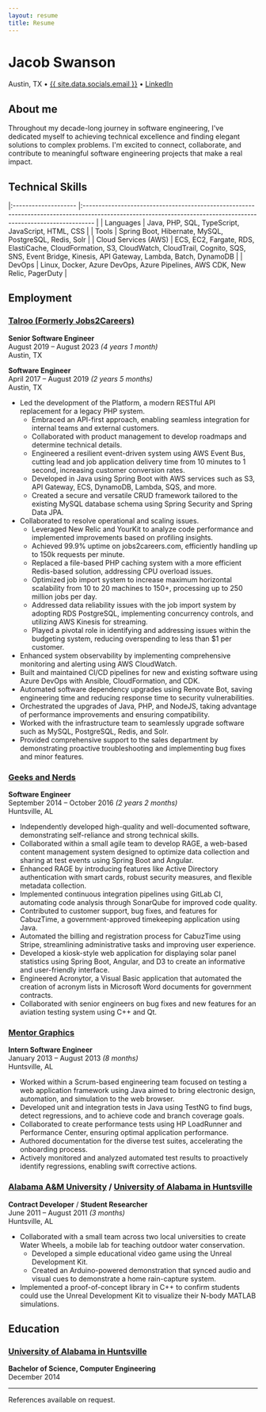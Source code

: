 ```yaml
---
layout: resume
title: Resume
---
```


<h1 class="text-center">Jacob Swanson</h1>

<p class="text-center">
Austin, TX • <a href="{{ site.data.socials.email_url }}">{{ site.data.socials.email }}</a> • <a href="{{ site.data.socials.linkedin_url }}">LinkedIn</a>
</p>

## About me

Throughout my decade-long journey in software engineering, I've dedicated myself to achieving technical excellence and finding elegant solutions to complex problems. 
I'm excited to connect, collaborate, and contribute to meaningful software engineering projects that make a real impact.

## Technical Skills

|:-------------------- |:--------------------------------------------------------------------------------------------------------------------------------------------------------------- |
| Languages            | Java, PHP, SQL, TypeScript, JavaScript, HTML, CSS                                                                                                               |
| Tools                | Spring Boot, Hibernate, MySQL, PostgreSQL, Redis, Solr                                                                                                          |
| Cloud Services (AWS) | ECS, EC2, Fargate, RDS, ElastiCache, CloudFormation, S3, CloudWatch, CloudTrail, Cognito, SQS, SNS, Event Bridge, Kinesis, API Gateway, Lambda, Batch, DynamoDB |
| DevOps               | Linux, Docker, Azure DevOps, Azure Pipelines, AWS CDK, New Relic, PagerDuty                                                                                     |

## Employment

### [Talroo (Formerly Jobs2Careers)](https://www.talroo.com/)

**Senior Software Engineer**<br/>
August 2019 – August 2023 _(4 years 1 month)_<br/>
Austin, TX

**Software Engineer**<br/>
April 2017 – August 2019 _(2 years 5 months)_<br/>
Austin, TX

* Led the development of the Platform, a modern RESTful API replacement for a legacy PHP system.
    * Embraced an API-first approach, enabling seamless integration for internal teams and external customers.
    * Collaborated with product management to develop roadmaps and determine technical details.
    * Engineered a resilient event-driven system using AWS Event Bus, cutting lead and job application delivery time from 10 minutes to 1 second, increasing customer conversion rates.
    * Developed in Java using Spring Boot with AWS services such as S3, API Gateway, ECS, DynamoDB, Lambda, SQS, and more.
    * Created a secure and versatile CRUD framework tailored to the existing MySQL database schema using Spring Security and Spring Data JPA.
* Collaborated to resolve operational and scaling issues.
  * Leveraged New Relic and YourKit to analyze code performance and implemented improvements based on profiling insights.
  * Achieved 99.9% uptime on jobs2careers.com, efficiently handling up to 150k requests per minute.
  * Replaced a file-based PHP caching system with a more efficient Redis-based solution, addressing CPU overload issues.
  * Optimized job import system to increase maximum horizontal scalability from 10 to 20 machines to 150+, processing up to 250 million jobs per day.
  * Addressed data reliability issues with the job import system by adopting RDS PostgreSQL, implementing concurrency controls, and utilizing AWS Kinesis for streaming.
  * Played a pivotal role in identifying and addressing issues within the budgeting system, reducing overspending to less than $1 per customer.
* Enhanced system observability by implementing comprehensive monitoring and alerting using AWS CloudWatch.
* Built and maintained CI/CD pipelines for new and existing software using Azure DevOps with Ansible, CloudFormation, and CDK.
* Automated software dependency upgrades using Renovate Bot, saving engineering time and reducing response time to security vulnerabilities.
* Orchestrated the upgrades of Java, PHP, and NodeJS, taking advantage of performance improvements and ensuring compatibility.
* Worked with the infrastructure team to seamlessly upgrade software such as MySQL, PostgreSQL, Redis, and Solr.
* Provided comprehensive support to the sales department by demonstrating proactive troubleshooting and implementing bug fixes and minor features.

### [Geeks and Nerds](https://www.geeksandnerds.com/)

**Software Engineer**<br/>
September 2014 – October 2016 _(2 years 2 months)_<br/>
Huntsville, AL

* Independently developed high-quality and well-documented software, demonstrating self-reliance and strong technical skills.
* Collaborated within a small agile team to develop RAGE, a web-based content management system designed to optimize data collection and sharing at test events using Spring Boot and Angular.
* Enhanced RAGE by introducing features like Active Directory authentication with smart cards, robust security measures, and flexible metadata collection.
* Implemented continuous integration pipelines using GitLab CI, automating code analysis through SonarQube for improved code quality.
* Contributed to customer support, bug fixes, and features for CabuzTime, a government-approved timekeeping application using Java.
* Automated the billing and registration process for CabuzTime using Stripe, streamlining administrative tasks and improving user experience.
* Developed a kiosk-style web application for displaying solar panel statistics using Spring Boot, Angular, and D3 to create an informative and user-friendly interface.
* Engineered Acronytor, a Visual Basic application that automated the creation of acronym lists in Microsoft Word documents for government contracts.
* Collaborated with senior engineers on bug fixes and new features for an aviation testing system using C++ and Qt.

### [Mentor Graphics](https://www.mentor.com/)

**Intern Software Engineer**<br/>
January 2013 – August 2013 _(8 months)_<br/>
Huntsville, AL

* Worked within a Scrum-based engineering team focused on testing a web application framework using Java aimed to bring electronic design, automation, and simulation to the web browser.
* Developed unit and integration tests in Java using TestNG to find bugs, detect regressions, and to achieve code and branch coverage goals.
* Collaborated to create performance tests using HP LoadRunner and Performance Center, ensuring optimal application performance.
* Authored documentation for the diverse test suites, accelerating the onboarding process.
* Actively monitored and analyzed automated test results to proactively identify regressions, enabling swift corrective actions.

### [Alabama A&M University](https://www.aamu.edu/) / [University of Alabama in Huntsville](https://www.uah.edu/)

**Contract Developer** / **Student Researcher**<br/>
June 2011 – August 2011 _(3 months)_<br/>
Huntsville, AL

* Collaborated with a small team across two local universities to create Water Wheels, a mobile lab for teaching outdoor water conservation.
  * Developed a simple educational video game using the Unreal Development Kit.
  * Created an Arduino-powered demonstration that synced audio and visual cues to demonstrate a home rain-capture system.
* Implemented a proof-of-concept library in C++ to confirm students could use the Unreal Development Kit to visualize their N-body MATLAB simulations.

## Education

### [University of Alabama in Huntsville](https://www.uah.edu/)

**Bachelor of Science, Computer Engineering**<br/>
December 2014

---

References available on request.